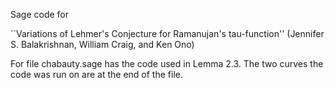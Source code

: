 Sage code for 

``Variations of Lehmer's Conjecture for Ramanujan's tau-function'' (Jennifer S. Balakrishnan, William Craig, and Ken Ono)

For file chabauty.sage has the code used in Lemma 2.3. The two curves the code was run on are at the end of the file.

